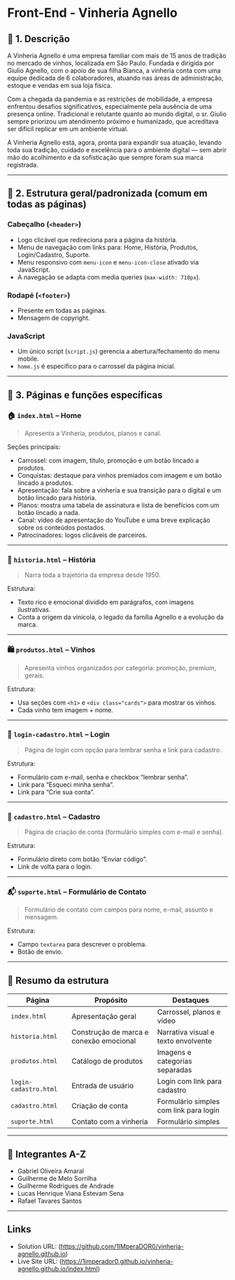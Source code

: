 # Front-End - Vinheria Agnello

## 🧠 1. Descrição

A Vinheria Agnello é uma empresa familiar com mais de 15 anos de tradição no mercado de vinhos, localizada em São Paulo. Fundada e dirigida por Giulio Agnello, com o apoio de sua filha Bianca, a vinheria conta com uma equipe dedicada de 6 colaboradores, atuando nas áreas de administração, estoque e vendas em sua loja física.

Com a chegada da pandemia e as restrições de mobilidade, a empresa enfrentou desafios significativos, especialmente pela ausência de uma presença online. Tradicional e relutante quanto ao mundo digital, o sr. Giulio sempre priorizou um atendimento próximo e humanizado, que acreditava ser difícil replicar em um ambiente virtual.

A Vinheria Agnello está, agora, pronta para expandir sua atuação, levando toda sua tradição, cuidado e excelência para o ambiente digital — sem abrir mão do acolhimento e da sofisticação que sempre foram sua marca registrada.

---

## 🧭 2. Estrutura geral/padronizada (comum em todas as páginas)

### Cabeçalho (`<header>`)
- Logo clicável que redireciona para a página da história.
- Menu de navegação com links para: Home, História, Produtos, Login/Cadastro, Suporte.
- Menu responsivo com `menu-icon` e `menu-icon-close` ativado via JavaScript.
- A navegação se adapta com media queries (`max-width: 710px`).

### Rodapé (`<footer>`)
- Presente em todas as páginas.
- Mensagem de copyright.

### JavaScript
- Um único script (`script.js`) gerencia a abertura/fechamento do menu mobile.
- `home.js` é específico para o carrossel da página inicial.

---

## 📄 3. Páginas e funções específicas

### 🏠 `index.html` – Home
> Apresenta a Vinheria, produtos, planos e canal.

Seções principais:
- Carrossel: com imagem, título, promoção e um botão lincado a produtos.
- Conquistas: destaque para vinhos premiados com imagem e um botão lincado a produtos.
- Apresentação: fala sobre a vinheria e sua transição para o digital e um botão lincado para história.
- Planos: mostra uma tabela de assinatura e lista de benefícios com um botão lincado a nada.
- Canal: vídeo de apresentação do YouTube e uma breve explicação sobre os conteúdos postados.
- Patrocinadores: logos clicáveis de parceiros.

---

### 📖 `historia.html` – História
> Narra toda a trajetória da empresa desde 1950.

Estrutura:
- Texto rico e emocional dividido em parágrafos, com imagens ilustrativas.
- Conta a origem da vinícola, o legado da família Agnello e a evolução da marca.

---

### 🛍️ `produtos.html` – Vinhos
> Apresenta vinhos organizados por categoria: promoção, premium, gerais.

Estrutura:
- Usa seções com `<h1>` e `<div class="cards">` para mostrar os vinhos.
- Cada vinho tem imagem + nome.

---

### 🔐 `login-cadastro.html` – Login
> Página de login com opção para lembrar senha e link para cadastro.

Estrutura:
- Formulário com e-mail, senha e checkbox “lembrar senha”.
- Link para “Esqueci minha senha”.
- Link para “Crie sua conta”.

---

### 📝 `cadastro.html` – Cadastro
> Página de criação de conta (formulário simples com e-mail e senha).

Estrutura:
- Formulário direto com botão “Enviar código”.
- Link de volta para o login.

---

### 📬 `suporte.html` – Formulário de Contato
> Formulário de contato com campos para nome, e-mail, assunto e mensagem.

Estrutura:
- Campo `textarea` para descrever o problema.
- Botão de envio.

---

## 🎯 Resumo da estrutura

| Página                | Propósito                                           | Destaques                                        |
|-----------------------|-----------------------------------------------------|--------------------------------------------------|
| `index.html`          | Apresentação geral                                  | Carrossel, planos e vídeo                        |
| `historia.html`       | Construção de marca e conexão emocional             | Narrativa visual e texto envolvente              |
| `produtos.html`       | Catálogo de produtos                                | Imagens e categorias separadas                   |
| `login-cadastro.html` | Entrada de usuário                                  | Login com link para cadastro                     |
| `cadastro.html`       | Criação de conta                                    | Formulário simples com link para login           |
| `suporte.html`        | Contato com a vinheria                              | Formulário simples                               |

---

## 👥 Integrantes A-Z

- Gabriel Oliveira Amaral
- Guilherme de Melo Sorrilha
- Guilherme Rodrigues de Andrade
- Lucas Henrique Viana Estevam Sena
- Rafael Tavares Santos

---

## Links

- Solution URL: (https://github.com/1IMperaDOR0/vinheria-agnello.github.io)
- Live Site URL: (https://1imperador0.github.io/vinheria-agnello.github.io/index.html)